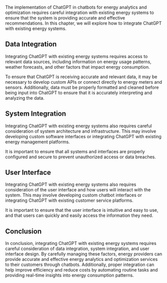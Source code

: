 

The implementation of ChatGPT in chatbots for energy analytics and optimization requires careful integration with existing energy systems to ensure that the system is providing accurate and effective recommendations. In this chapter, we will explore how to integrate ChatGPT with existing energy systems.

Data Integration
----------------

Integrating ChatGPT with existing energy systems requires access to relevant data sources, including information on energy usage patterns, weather forecasts, and other factors that impact energy consumption.

To ensure that ChatGPT is receiving accurate and relevant data, it may be necessary to develop custom APIs or connect directly to energy meters and sensors. Additionally, data must be properly formatted and cleaned before being input into ChatGPT to ensure that it is accurately interpreting and analyzing the data.

System Integration
------------------

Integrating ChatGPT with existing energy systems also requires careful consideration of system architecture and infrastructure. This may involve developing custom software interfaces or integrating ChatGPT with existing energy management platforms.

It is important to ensure that all systems and interfaces are properly configured and secure to prevent unauthorized access or data breaches.

User Interface
--------------

Integrating ChatGPT with existing energy systems also requires consideration of the user interface and how users will interact with the system. This may involve developing custom chatbot interfaces or integrating ChatGPT with existing customer service platforms.

It is important to ensure that the user interface is intuitive and easy to use, and that users can quickly and easily access the information they need.

Conclusion
----------

In conclusion, integrating ChatGPT with existing energy systems requires careful consideration of data integration, system integration, and user interface design. By carefully managing these factors, energy providers can provide accurate and effective energy analytics and optimization services to their customers through chatbots. Additionally, proper integration can help improve efficiency and reduce costs by automating routine tasks and providing real-time insights into energy consumption patterns.
